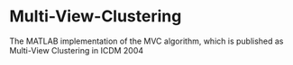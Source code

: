 # Multi-View-Clustering
The MATLAB implementation of the MVC algorithm, which is published as Multi-View Clustering in ICDM 2004

